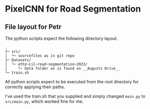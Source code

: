 # PixelCNN for Road Segmentation

## File layout for Petr

The python scripts expect the following directory layout.

```
.
├─ src/
|  └─ sourcefiles as in git repo
├─ Datasets/
|  └─ ethz─cil─road─segmentation─2023/
|     └─ Data folder as is found on __Augusts Drive__
└─ train.sh
```

All python scripts expect to be executed from the root directory for correctly applying their paths.

I've used the train.sh that you supplied and simply changed `main.py` to `src/main.py`, which worked fine for me.
